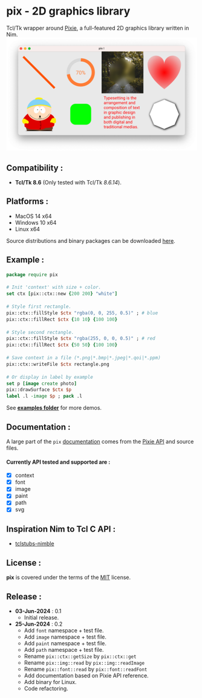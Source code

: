 pix - 2D graphics library
================
Tcl/Tk wrapper around [Pixie](https://github.com/treeform/pixie), a full-featured 2D graphics library written in Nim.
![Photo gallery](examples/pix.png)

Compatibility :
-------------------------
- **Tcl/Tk 8.6** (Only tested with Tcl/Tk _8.6.14_).

Platforms :
-------------------------
- MacOS 14 x64
- Windows 10 x64
- Linux x64

Source distributions and binary packages can be downloaded [here](https://github.com/nico-robert/pix/releases).

Example :
-------------------------
```tcl
package require pix

# Init 'context' with size + color.
set ctx [pix::ctx::new {200 200} "white"]

# Style first rectangle.
pix::ctx::fillStyle $ctx "rgba(0, 0, 255, 0.5)" ; # blue
pix::ctx::fillRect $ctx {10 10} {100 100}

# Style second rectangle.
pix::ctx::fillStyle $ctx "rgba(255, 0, 0, 0.5)" ; # red
pix::ctx::fillRect $ctx {50 50} {100 100}

# Save context in a file (*.png|*.bmp|*.jpeg|*.qoi|*.ppm)
pix::ctx::writeFile $ctx rectangle.png

# Or display in label by example
set p [image create photo]
pix::drawSurface $ctx $p
label .l -image $p ; pack .l

```
See **[examples folder](/examples)** for more demos.

Documentation :
-------------------------
A large part of the `pix` [documentation](http://htmlpreview.github.io/?https://github.com/nico-robert/pix/blob/master/doc/pix.html) comes from the [Pixie API](https://treeform.github.io/pixie/) and source files. 

#### Currently API tested and supported are :
- [x] context
- [x] font
- [x] image
- [x] paint
- [x] path
- [x] svg

Inspiration Nim to Tcl C API :
-------------------------
- [tclstubs-nimble](https://github.com/mpcjanssen/tclstubs-nimble)

License :
-------------------------
**pix** is covered under the terms of the [MIT](LICENSE) license.

Release :
-------------------------
*  **03-Jun-2024** : 0.1
    - Initial release.
*  **25-Jun-2024** : 0.2
    - Add `font` namespace + test file.
    - Add `image` namespace + test file.
    - Add `paint` namespace + test file.
    - Add `path` namespace + test file.
    - Rename `pix::ctx::getSize` by `pix::ctx::get` 
    - Rename `pix::img::read` by `pix::img::readImage`
    - Rename `pix::font::read` by `pix::font::readFont`
    - Add documentation based on Pixie API reference.
    - Add binary for Linux.
    - Code refactoring.

